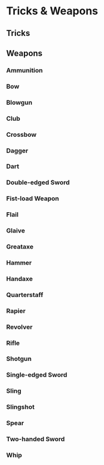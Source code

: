 # Tricks & Weapons

## Tricks

## Weapons



### Ammunition

### Bow

### Blowgun

### Club

### Crossbow

### Dagger

### Dart

### Double-edged Sword

### Fist-load Weapon

### Flail

### Glaive

### Greataxe

### Hammer

### Handaxe

### Quarterstaff

### Rapier

### Revolver

### Rifle

### Shotgun

### Single-edged Sword

### Sling

### Slingshot

### Spear

### Two-handed Sword

### Whip

